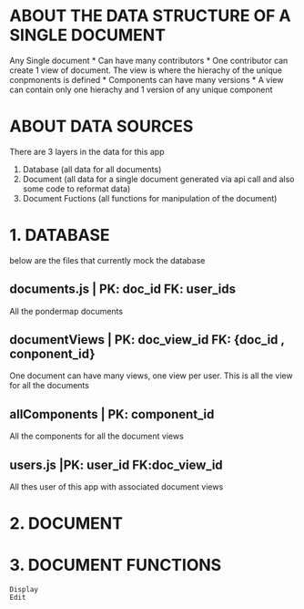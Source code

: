 # ABOUT THE DATA STRUCTURE OF A SINGLE DOCUMENT
Any Single document
    * Can have many contributors
    * One contributor can create 1 view of document. The view is where the hierachy of the unique conpmonents is defined
    * Components can have many versions
    * A view can contain only one hierachy and 1 version of any unique component

#  ABOUT DATA SOURCES
There are 3 layers in the data for this app
1. Database             (all data for all documents)
2. Document             (all data for a single document generated via api call and also some code to reformat data)
3. Document Fuctions    (all functions for manipulation of the document)

# 1. DATABASE
below are the files that currently mock the database
## documents.js      | PK: doc_id   FK: user_ids
All the pondermap documents
## documentViews     | PK: doc_view_id   FK: {doc_id    , conponent_id}
One document can have many views, one view per user. This is all the view for all the documents
## allComponents    | PK: component_id   
All the components for all the document views
## users.js             |PK: user_id     FK:doc_view_id
All thes user of this app with associated document views

# 2. DOCUMENT


# 3. DOCUMENT FUNCTIONS
    Display
    Edit